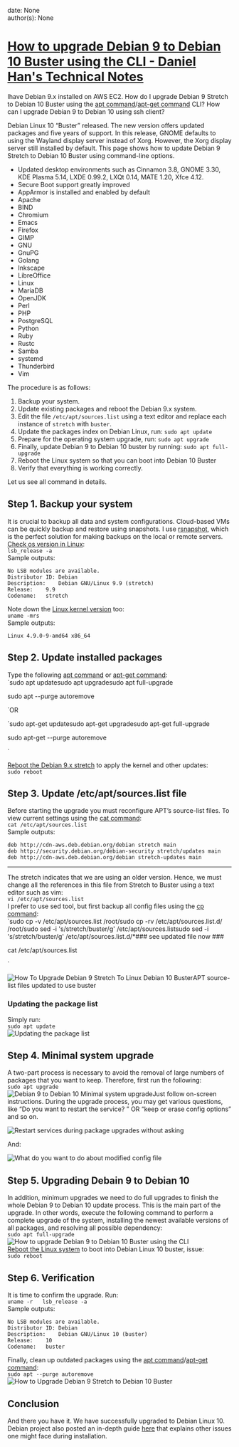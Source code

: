 
date: None  
author(s): None  

# [How to upgrade Debian 9 to Debian 10 Buster using the CLI - Daniel Han's Technical Notes](https://sites.google.com/site/xiangyangsite/home/technical-tips/linux-unix/common-tips/how-to-upgrade-debian-9-to-debian-10-buster-using-the-cli)

Ihave Debian 9.x installed on AWS EC2. How do I upgrade Debian 9 Stretch to Debian 10 Buster using the [apt command](https://www.cyberciti.biz/faq/ubuntu-lts-debian-linux-apt-command-examples/)/[apt-get command](https://www.cyberciti.biz/tips/linux-debian-package-management-cheat-sheet.html) CLI? How can I upgrade Debian 9 to Debian 10 using ssh client?  
  
Debian Linux 10 “Buster” released. The new version offers updated packages and five years of support. In this release, GNOME defaults to using the Wayland display server instead of Xorg. However, the Xorg display server still installed by default. This page shows how to update Debian 9 Stretch to Debian 10 Buster using command-line options.

  * Updated desktop environments such as Cinnamon 3.8, GNOME 3.30, KDE Plasma 5.14, LXDE 0.99.2, LXQt 0.14, MATE 1.20, Xfce 4.12.
  * Secure Boot support greatly improved
  * AppArmor is installed and enabled by default
  * Apache
  * BIND
  * Chromium
  * Emacs
  * Firefox
  * GIMP
  * GNU
  * GnuPG
  * Golang
  * Inkscape
  * LibreOffice
  * Linux
  * MariaDB
  * OpenJDK
  * Perl
  * PHP
  * PostgreSQL
  * Python
  * Ruby
  * Rustc
  * Samba
  * systemd
  * Thunderbird
  * Vim



The procedure is as follows:

  1. Backup your system.
  2. Update existing packages and reboot the Debian 9.x system.
  3. Edit the file `/etc/apt/sources.list` using a text editor and replace each instance of `stretch` with `buster`.
  4. Update the packages index on Debian Linux, run: `sudo apt update`
  5. Prepare for the operating system upgrade, run: `sudo apt upgrade`
  6. Finally, update Debian 9 to Debian 10 buster by running: `sudo apt full-upgrade`
  7. Reboot the Linux system so that you can boot into Debian 10 Buster
  8. Verify that everything is working correctly.



Let us see all command in details.

## Step 1. Backup your system

It is crucial to backup all data and system configurations. Cloud-based VMs can be quickly backup and restore using snapshots. I use [rsnapshot](https://www.cyberciti.biz/faq/linux-rsnapshot-backup-howto/), which is the perfect solution for making backups on the local or remote servers. [Check os version in Linux](https://www.cyberciti.biz/faq/how-to-check-os-version-in-linux-command-line/):  
`lsb_release -a`  
Sample outputs:
    
    
    No LSB modules are available.
    Distributor ID:	Debian
    Description:	Debian GNU/Linux 9.9 (stretch)
    Release:	9.9
    Codename:	stretch

Note down the [Linux kernel version](https://www.cyberciti.biz/faq/find-print-linux-unix-kernel-version/) too:  
`uname -mrs`  
Sample outputs:
    
    
    Linux 4.9.0-9-amd64 x86_64

## Step 2. Update installed packages

Type the following [apt command](https://www.cyberciti.biz/faq/ubuntu-lts-debian-linux-apt-command-examples/) or [apt-get command](https://www.cyberciti.biz/tips/linux-debian-package-management-cheat-sheet.html):  
`sudo apt updatesudo apt upgradesudo apt full-upgrade

sudo apt --purge autoremove

`OR

`sudo apt-get updatesudo apt-get upgradesudo apt-get full-upgrade

sudo apt-get --purge autoremove

`

  
[Reboot the Debian 9.x stretch](https://www.cyberciti.biz/faq/howto-reboot-linux/) to apply the kernel and other updates:  
`sudo reboot`

## Step 3. Update /etc/apt/sources.list file

Before starting the upgrade you must reconfigure APT’s source-list files. To view current settings using the [cat command](https://www.cyberciti.biz/faq/linux-unix-appleosx-bsd-cat-command-examples/):  
`cat /etc/apt/sources.list`  
Sample outputs:
    
    
    deb http://cdn-aws.deb.debian.org/debian stretch main
    deb http://security.debian.org/debian-security stretch/updates main
    deb http://cdn-aws.deb.debian.org/debian stretch-updates main  
  
---  
  
The stretch indicates that we are using an older version. Hence, we must change all the references in this file from Stretch to Buster using a text editor such as vim:  
`vi /etc/apt/sources.list`  
I prefer to use sed tool, but first backup all config files using the [cp command](https://www.cyberciti.biz/faq/cp-copy-command-in-unix-examples/):  
`sudo cp -v /etc/apt/sources.list /root/sudo cp -rv /etc/apt/sources.list.d/ /root/sudo sed -i 's/stretch/buster/g' /etc/apt/sources.listsudo sed -i 's/stretch/buster/g' /etc/apt/sources.list.d/*### see updated file now ###

cat /etc/apt/sources.list

`  


![How To Upgrade Debian 9 Stretch To Linux Debian 10 Buster](https://www.cyberciti.biz/media/new/faq/2019/07/How-To-Upgrade-Debian-9-Stretch-To-Linux-Debian-10-Buster.png)APT source-list files updated to use buster

### Updating the package list

Simply run:  
`sudo apt update`  
![Updating the package list](https://www.cyberciti.biz/media/new/faq/2019/07/Updating-the-package-list.png)

## Step 4. Minimal system upgrade

A two-part process is necessary to avoid the removal of large numbers of packages that you want to keep. Therefore, first run the following:  
`sudo apt upgrade`  
![Debian 9 to Debian 10 Minimal system upgrade](https://www.cyberciti.biz/media/new/faq/2019/07/Debian-9-to-Debian-10-Minimal-system-upgrade.png)Just follow on-screen instructions. During the upgrade process, you may get various questions, like “Do you want to restart the service? ” OR “keep or erase config options” and so on.

![Restart services during package upgrades without asking](https://www.cyberciti.biz/media/new/faq/2019/07/Restart-services-during-package-upgrades-without-asking.png)

And:

![What do you want to do about modified config file](https://www.cyberciti.biz/media/new/faq/2019/07/What-do-you-want-to-do-about-modified-config-file.png)

## Step 5. Upgrading Debain 9 to Debian 10

In addition, minimum upgrades we need to do full upgrades to finish the whole Debian 9 to Debian 10 update process. This is the main part of the upgrade. In other words, execute the following command to perform a complete upgrade of the system, installing the newest available versions of all packages, and resolving all possible dependency:  
`sudo apt full-upgrade`  
![How to upgrade Debian 9 to Debian 10 Buster using the CLI](https://www.cyberciti.biz/media/new/faq/2019/07/How-to-upgrade-Debian-9-to-Debian-10-Buster-using-the-CLI.png)  
[Reboot the Linux system](https://www.cyberciti.biz/faq/ssh-restart-linux-system-reboot-command/) to boot into Debian Linux 10 buster, issue:  
`sudo reboot`

## Step 6. Verification

It is time to confirm the upgrade. Run:  
`uname -r  
lsb_release -a`  
Sample outputs:
    
    
    No LSB modules are available.
    Distributor ID:	Debian
    Description:	Debian GNU/Linux 10 (buster)
    Release:	10
    Codename:	buster

Finally, clean up outdated packages using the [apt command](https://www.cyberciti.biz/faq/ubuntu-lts-debian-linux-apt-command-examples/)/[apt-get command](https://www.cyberciti.biz/tips/linux-debian-package-management-cheat-sheet.html):  
`sudo apt --purge autoremove`  
![How to Upgrade Debian 9 Stretch to Debian 10 Buster](https://www.cyberciti.biz/media/new/faq/2019/07/How-to-Upgrade-Debian-9-Stretch-to-Debian-10-Buster.png)

## Conclusion

And there you have it. We have successfully upgraded to Debian Linux 10. Debian project also posted an in-depth guide [here](https://www.debian.org/releases/buster/amd64/release-notes/ch-upgrading.en.html) that explains other issues one might face during installation.

